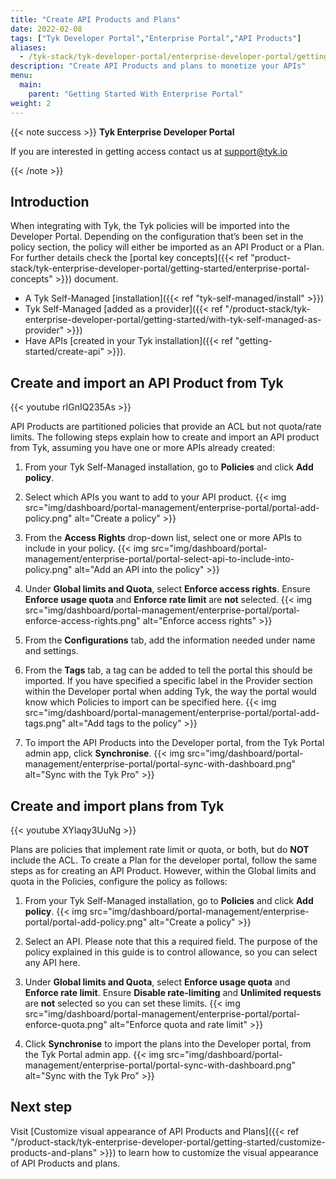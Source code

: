```yaml
---
title: "Create API Products and Plans"
date: 2022-02-08
tags: ["Tyk Developer Portal","Enterprise Portal","API Products"]
aliases:
  - /tyk-stack/tyk-developer-portal/enterprise-developer-portal/getting-started-with-enterprise-portal/create-api-product-and-plan
description: "Create API Products and plans to monetize your APIs"
menu:
  main:
    parent: "Getting Started With Enterprise Portal"
weight: 2
---
```


{{< note success >}}
**Tyk Enterprise Developer Portal**

If you are interested in getting access contact us at [support@tyk.io](<mailto:support@tyk.io?subject=Tyk Enterprise Portal Beta>)

{{< /note >}}

## Introduction

When integrating with Tyk, the Tyk policies will be imported into the Developer Portal. Depending on the configuration that’s been set in the policy section, the policy will either be imported as an API Product or a Plan. For further details check the [portal key concepts]({{< ref "product-stack/tyk-enterprise-developer-portal/getting-started/enterprise-portal-concepts" >}}) document.

- A Tyk Self-Managed [installation]({{< ref "tyk-self-managed/install" >}})
- Tyk Self-Managed [added as a provider]({{< ref "/product-stack/tyk-enterprise-developer-portal/getting-started/with-tyk-self-managed-as-provider" >}})
- Have APIs [created in your Tyk installation]({{< ref "getting-started/create-api" >}}).

## Create and import an API Product from Tyk

{{< youtube rIGnIQ235As >}}

API Products are partitioned policies that provide an ACL but not quota/rate limits.
The following steps explain how to create and import an API product from Tyk, assuming you have one or more APIs already created:

1. From your Tyk Self-Managed installation, go to **Policies** and click **Add policy**.
2. Select which APIs you want to add to your API product.
{{< img src="img/dashboard/portal-management/enterprise-portal/portal-add-policy.png" alt="Create a policy" >}}

3. From the **Access Rights** drop-down list, select one or more APIs to include in your policy.
{{< img src="img/dashboard/portal-management/enterprise-portal/portal-select-api-to-include-into-policy.png" alt="Add an API into the policy" >}}

4. Under **Global limits and Quota**, select **Enforce access rights**. Ensure **Enforce usage quota** and **Enforce rate limit** are **not** selected.
{{< img src="img/dashboard/portal-management/enterprise-portal/portal-enforce-access-rights.png" alt="Enforce access rights" >}}

5. From the **Configurations** tab, add the information needed under name and settings.
6. From the **Tags** tab, a tag can be added to tell the portal this should be imported. If you have specified a specific label in the Provider section within the Developer portal when adding Tyk, the way the portal would know which Policies to import can be specified here.
{{< img src="img/dashboard/portal-management/enterprise-portal/portal-add-tags.png" alt="Add tags to the policy" >}}

7. To import the API Products into the Developer portal, from the Tyk Portal admin app, click **Synchronise**.
{{< img src="img/dashboard/portal-management/enterprise-portal/portal-sync-with-dashboard.png" alt="Sync with the Tyk Pro" >}}


## Create and import plans from Tyk

{{< youtube XYlaqy3UuNg >}}

Plans are policies that implement rate limit or quota, or both, but do **NOT** include the ACL.
To create a Plan for the developer portal, follow the same steps as for creating an API Product. However, within the Global limits and quota in the Policies, configure the policy as follows:

1. From your Tyk Self-Managed installation, go to **Policies** and click **Add policy**.
{{< img src="img/dashboard/portal-management/enterprise-portal/portal-add-policy.png" alt="Create a policy" >}}

2. Select an API. Please note that this a required field. The purpose of the policy explained in this guide is to control allowance, so you can select any API here.
3.  Under **Global limits and Quota**, select **Enforce usage quota** and **Enforce rate limit**. Ensure **Disable rate-limiting** and **Unlimited requests** are **not** selected so you can set these limits.
{{< img src="img/dashboard/portal-management/enterprise-portal/portal-enforce-quota.png" alt="Enforce quota and rate limit" >}}

4.  Click **Synchronise** to import the plans into the Developer portal, from the Tyk Portal admin app.
{{< img src="img/dashboard/portal-management/enterprise-portal/portal-sync-with-dashboard.png" alt="Sync with the Tyk Pro" >}}

## Next step

Visit [Customize visual appearance of API Products and Plans]({{< ref "/product-stack/tyk-enterprise-developer-portal/getting-started/customize-products-and-plans" >}}) to learn how to customize the visual appearance of API Products and plans.